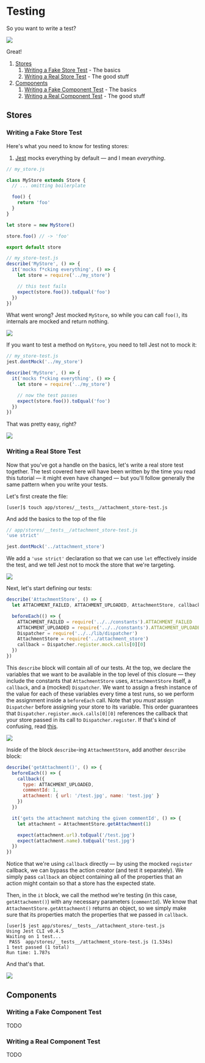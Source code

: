 # Testing

So you want to write a test?

![](http://media4.giphy.com/media/U50kyGOHYjphS/200.gif)

Great!

1. [Stores](#stores)
    1. [Writing a Fake Store Test](#writing-a-fake-store-test) - The basics
    2. [Writing a Real Store Test](#writing-a-real-store-test) - The good stuff
2. [Components](#components)
    1. [Writing a Fake Component Test](#writing-a-fake-component-test) - The basics
    2. [Writing a Real Component Test](#writing-a-real-component-test) - The good stuff

## Stores

### Writing a Fake Store Test

Here's what you need to know for testing stores:

1. [Jest](http://facebook.github.io/jest/) mocks everything by default &mdash; and I mean _everything_.

```javascript
// my_store.js

class MyStore extends Store {
  // ... omitting boilerplate

  foo() {
    return 'foo'
  }
}

let store = new MyStore()

store.foo() // -> 'foo'

export default store

// my_store-test.js
describe('MyStore', () => {
  it('mocks f*cking everything', () => {
    let store = require('../my_store')

    // this test fails
    expect(store.foo()).toEqual('foo')
  })
})
```

What went wrong? Jest mocked `MyStore`, so while you can call `foo()`, its internals are mocked and return nothing.

![](http://img.pandawhale.com/83932-effy-stonem-nothing-gif-wniH.gif)

If you want to test a method on `MyStore`, you need to tell Jest not to mock it:

```javascript
// my_store-test.js
jest.dontMock('../my_store')

describe('MyStore', () => {
  it('mocks f*cking everything', () => {
    let store = require('../my_store')

    // now the test passes
    expect(store.foo()).toEqual('foo')
  })
})
```

That was pretty easy, right?

![](http://media4.giphy.com/media/XMBJ0l20sNWEM/200.gif)

### Writing a Real Store Test

Now that you've got a handle on the basics, let's write a real store test together. The test covered here will have been written by the time you read this tutorial &mdash; it might even have changed &mdash; but you'll follow generally the same pattern when you write your tests.

Let's first create the file:

```shell
[user]$ touch app/stores/__tests__/attachment_store-test.js
```

And add the basics to the top of the file

```javascript
// app/stores/__tests__/attachment_store-test.js
'use strict'

jest.dontMock('../attachment_store')
```

We add a `'use strict'` declaration so that we can use `let` effectively inside the test, and we tell Jest not to mock the store that we're targeting.

![](http://38.media.tumblr.com/111d9fc01bc2fa0122fdfbd2f75655fc/tumblr_inline_mp08yvEzE21qz4rgp.gif)

Next, let's start defining our tests:

```javascript
describe('AttachmentStore', () => {
  let ATTACHMENT_FAILED, ATTACHMENT_UPLOADED, AttachmentStore, callback, Dispatcher

  beforeEach(() => {
    ATTACHMENT_FAILED = require('../../constants').ATTACHMENT_FAILED
    ATTACHMENT_UPLOADED = require('../../constants').ATTACHMENT_UPLOADED
    Dispatcher = require('../../lib/dispatcher')
    AttachmentStore = require('../attachment_store')
    callback = Dispatcher.register.mock.calls[0][0]
  })
})
```

This `describe` block will contain all of our tests. At the top, we declare the variables that we want to be available in the top level of this closure &mdash; they include the constants that `AttachmentStore` uses, `AttachmentStore` itself, a `callback`, and a (mocked) `Dispatcher`. We want to assign a fresh instance of the value for each of these variables every time a test runs, so we perform the assignment inside a `beforeEach` call. Note that you _must_ assign `Dispatcher` before assigning your store to its variable. This order guarantees that `Dispatcher.register.mock.calls[0][0]` references the callback that your store passed in its call to `Dispatcher.register`. If that's kind of confusing, read [this](https://facebook.github.io/react/blog/2014/09/24/testing-flux-applications.html#testing-stores).

![](http://media4.giphy.com/media/FRNQuq6FtiQHC/200.gif)

Inside of the block `describe`-ing `AttachmentStore`, add another `describe` block:

```javascript
describe('getAttachment()', () => {
  beforeEach(() => {
    callback({
      type: ATTACHMENT_UPLOADED,
      commentId: 1,
      attachment: { url: '/test.jpg', name: 'test.jpg' }
    })
  })

  it('gets the attachment matching the given commentId', () => {
    let attachment = AttachmentStore.getAttachment(1)

    expect(attachment.url).toEqual('/test.jpg')
    expect(attachment.name).toEqual('test.jpg')
  })
})
```

Notice that we're using `callback` directly &mdash; by using the mocked `register` callback, we can bypass the action creator (and test it separately). We simply pass `callback` an object containing all of the properties that an action might contain so that a store has the expected state.

Then, in the `it` block, we call the method we're testing (in this case, `getAttachemnt()`) with any necessary parameters (`commentId`). We know that `AttachmentStore.getAttachment()` returns an object, so we simply make sure that its properties match the properties that we passed in `callback`.

```shell
[user]$ jest app/stores/__tests__/attachment_store-test.js
Using Jest CLI v0.4.5
Waiting on 1 test...
 PASS  app/stores/__tests__/attachment_store-test.js (1.534s)
1 test passed (1 total)
Run time: 1.787s
```

And that's that.

![](https://33.media.tumblr.com/c315040dde64b326195f9d61f191f6bb/tumblr_ml9zcsHuyz1qh9nffo1_500.gif)


## Components

### Writing a Fake Component Test

TODO

### Writing a Real Component Test

TODO
